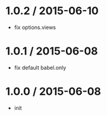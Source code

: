 
1.0.2 / 2015-06-10 
==================

  * fix options.views

1.0.1 / 2015-06-08 
==================

  * fix default babel.only

1.0.0 / 2015-06-08 
==================

  * init
